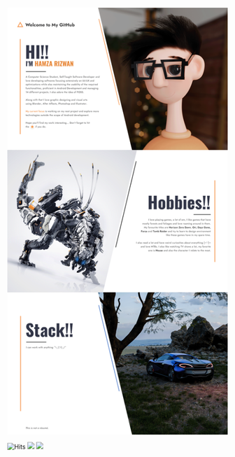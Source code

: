 ![01](./5092736____.png)

<!-- <a href="https://gitroll.io/profile/uZOC0SOCPe2YRjc2UxMbK1xMovj32" target="_blank"><img src="https://gitroll.io/api/badges/profiles/v1/uZOC0SOCPe2YRjc2UxMbK1xMovj32?" alt="GitRoll Profile Badge"/></a> -->

![Hits](https://hits.seeyoufarm.com/api/count/incr/badge.svg?url=https%3A%2F%2Fgithub.com%2FHamza417%2FHamza417&count_bg=%23373C3B&title_bg=%23555555&icon=&icon_color=%23E7E7E7&title=Visitors&edge_flat=false)
[![](https://img.shields.io/badge/Play%20Store-ea4335?logo=googleplay)](https://play.google.com/store/apps/dev?id=9002962740272949113)
[![](https://img.shields.io/badge/ArtStation-2874a6?logo=artstation&logoColor=white)](https://hamza417.artstation.com/)
